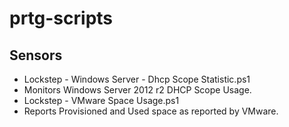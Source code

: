 # prtg-scripts

## Sensors
* Lockstep - Windows Server - Dhcp Scope Statistic.ps1
 * Monitors Windows Server 2012 r2 DHCP Scope Usage.
* Lockstep - VMware Space Usage.ps1
 * Reports Provisioned and Used space as reported by VMware.
